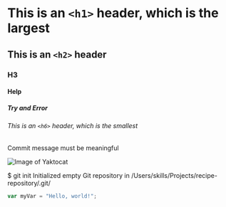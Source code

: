 # This is an `<h1>` header, which is the largest

## This is an `<h2>` header

### H3

#### Help

##### Try and Error

###### This is an `<h6>` header, which is the smallest


Commit message must be meaningful

![Image of Yaktocat](https://octodex.github.com/images/yaktocat.png)


$ git init
Initialized empty Git repository in /Users/skills/Projects/recipe-repository/.git/

``` javascript
var myVar = "Hello, world!";
```

